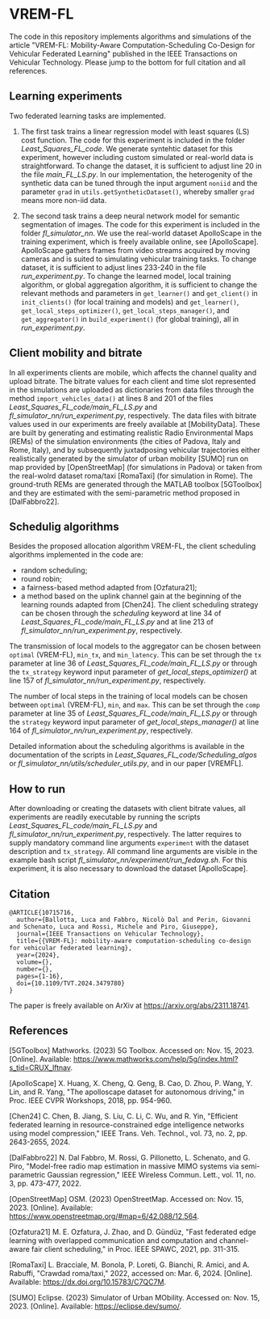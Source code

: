 # VREM-FL
The code in this repository implements algorithms and simulations of the article 
"VREM-FL: Mobility-Aware Computation-Scheduling Co-Design for Vehicular Federated Learning"
published in the IEEE Transactions on Vehicular Technology.
Please jump to the bottom for full citation and all references.

## Learning experiments
Two federated learning tasks are implemented.

1. The first task trains a linear regression model with least squares (LS) cost function. 
The code for this experiment is included in the folder _Least_Squares_FL_code_.
We generate syntehtic dataset for this experiment, however including custom simulated or real-world data is straightforward. 
To change the dataset, it is sufficient to adjust line 20 in the file _main_FL_LS.py_. 
In our implementation, the heterogenity of the synthetic data can be tuned through the input argument ``noniid`` and the parameter ``grad`` in ``utils.getSyntheticDataset()``, whereby smaller ``grad`` means more non-iid data.

2. The second task trains a deep neural network model for semantic segmentation of images. 
The code for this experiment is included in the folder _fl_simulator_nn_. 
We use the real-world dataset ApolloScape in the training experiment, which is freely available online, see [ApolloScape].
ApolloScape gathers frames from video streams acquired by moving cameras and is suited to simulating vehicular training tasks.
To change dataset, it is sufficient to adjust lines 233-240 in the file _run_experiment.py_. 
To change the learned model, local training algorithm, or global aggregation algorithm, it is sufficient to change the relevant methods and parameters in ``get_learner()`` and ``get_client()`` in ``init_clients()`` (for local training and models) and ``get_learner()``, ``get_local_steps_optimizer()``, ``get_local_steps_manager()``, and ``get_aggregator()`` in ``build_experiment()`` (for global training), all in _run_experiment.py_.

## Client mobility and bitrate
In all experiments clients are mobile, which affects the channel quality and upload bitrate. 
The bitrate values for each client and time slot represented in the simulations are uploaded as dictionaries from data files through the method ``import_vehicles_data()`` at lines 8 and 201 of the files _Least_Squares_FL_code/main_FL_LS.py_ and _fl_simulator_nn/run_experiment.py_, respectively. 
The data files with bitrate values used in our experiments are freely available at [MobilityData]. 
These are built by generating and estimating realistic Radio Environmental Maps (REMs) of the simulation environments (the cities of Padova, Italy and Rome, Italy),
and by subsequently juxtadposing vehicular trajectories either realistically generated by the simulator of urban mobility [SUMO] run on map provided by [OpenStreetMap] (for simulations in Padova) or taken from the real-wolrd dataset roma/taxi [RomaTaxi] (for simulation in Rome). 
The ground-truth REMs are generated through the MATLAB toolbox [5GToolbox] and they are estimated with the semi-parametric method proposed in [DalFabbro22].

## Schedulig algorithms
Besides the proposed allocation algorithm VREM-FL,
the client scheduling algorithms implemented in the code are:
- random scheduling;
- round robin;
- a fairness-based method adapted from [Ozfatura21];
- a method based on the uplink channel gain at the beginning of the learning rounds adapted from [Chen24].
The client scheduling strategy can be chosen through the _scheduling_ keyword at line 34 of _Least_Squares_FL_code/main_FL_LS.py_ and at line 213 of _fl_simulator_nn/run_experiment.py_, respectively.

The transmission of local models to the aggregator can be chosen between ``optimal`` (VREM-FL), ``min_tx``, and ``min_latency``.
This can be set through the ``tx`` parameter at line 36 of _Least_Squares_FL_code/main_FL_LS.py_
or through the ``tx_strategy`` keyword input parameter of _get_local_steps_optimizer()_ at line 157 of _fl_simulator_nn/run_experiment.py_, respectively.

The number of local steps in the training of local models can be chosen between ``optimal`` (VREM-FL), ``min``, and ``max``.
This can be set through the ``comp`` parameter at line 35 of _Least_Squares_FL_code/main_FL_LS.py_
or through the ``strategy`` keyword input parameter of _get_local_steps_manager()_ at line 164 of _fl_simulator_nn/run_experiment.py_, respectively.

Detailed information about the scheduling algorithms is available in the documentation of the scripts in _Least_Squares_FL_code/Scheduling_algos_ or _fl_simulator_nn/utils/scheduler_utils.py_,
and in our paper [VREMFL].

## How to run
After downloading or creating the datasets with client bitrate values,
all experiments are readily executable by running the scripts _Least_Squares_FL_code/main_FL_LS.py_ and _fl_simulator_nn/run_experiment.py_, respectively.
The latter requires to supply mandatory command line arguments ``experiment`` with the dataset description and ``tx_strategy``.
All command line arguments are visible in the example bash script _fl_simulator_nn/experiment/run_fedavg.sh_.
For this experiment, it is also necessary to download the dataset [ApolloScape].

## Citation

```
@ARTICLE{10715716,
  author={Ballotta, Luca and Fabbro, Nicolò Dal and Perin, Giovanni and Schenato, Luca and Rossi, Michele and Piro, Giuseppe},
  journal={IEEE Transactions on Vehicular Technology}, 
  title={{VREM-FL}: mobility-aware computation-scheduling co-design for vehicular federated learning}, 
  year={2024},
  volume={},
  number={},
  pages={1-16},
  doi={10.1109/TVT.2024.3479780}
}
```

The paper is freely available on ArXiv at https://arxiv.org/abs/2311.18741.

## References
[5GToolbox] Mathworks. (2023) 5G Toolbox. Accessed on: Nov. 15, 2023.
[Online]. Available: https://www.mathworks.com/help/5g/index.html?s_tid=CRUX_lftnav.

[ApolloScape] X. Huang, X. Cheng, Q. Geng, B. Cao, D. Zhou, P. Wang, Y. Lin, and R. Yang, 
"The apolloscape dataset for autonomous driving,"
in Proc. IEEE CVPR Workshops, 2018, pp. 954-960.

[Chen24] C. Chen, B. Jiang, S. Liu, C. Li, C. Wu, and R. Yin, 
"Efficient federated learning in resource-constrained edge intelligence networks using model compression,"
IEEE Trans. Veh. Technol., vol. 73, no. 2, pp. 2643-2655, 2024.

[DalFabbro22] N. Dal Fabbro, M. Rossi, G. Pillonetto, L. Schenato, and G. Piro, 
"Model-free radio map estimation in massive MIMO systems via semi-parametric Gaussian regression,"
IEEE Wireless Commun. Lett., vol. 11, no. 3, pp. 473-477, 2022.

[OpenStreetMap] OSM. (2023) OpenStreetMap. Accessed on: Nov. 15, 2023. 
[Online]. Available: https://www.openstreetmap.org/#map=6/42.088/12.564.

[Ozfatura21] M. E. Ozfatura, J. Zhao, and D. Gündüz, 
"Fast federated edge learning with overlapped communication and computation and channel-aware fair client scheduling,"
in Proc. IEEE SPAWC, 2021, pp. 311-315.

[RomaTaxi] L. Bracciale, M. Bonola, P. Loreti, G. Bianchi, R. Amici, and A. Rabuffi,
"Crawdad roma/taxi,"
2022, accessed on: Mar. 6, 2024.
[Online]. Available: https://dx.doi.org/10.15783/C7QC7M.

[SUMO] Eclipse. (2023) Simulator of Urban MObility. Accessed on: Nov. 15, 2023. 
[Online]. Available: https://eclipse.dev/sumo/.
